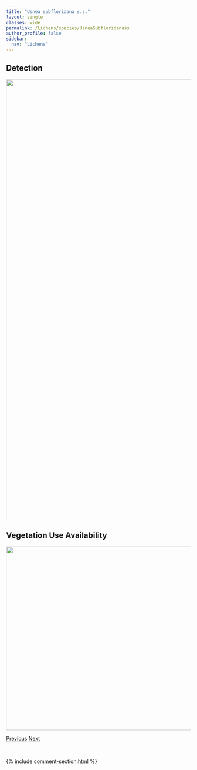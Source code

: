 ```yaml
---
title: "Usnea subfloridana s.s."
layout: single
classes: wide
permalink: /Lichens/species/UsneaSubfloridanass
author_profile: false
sidebar:
  nav: "Lichens"
---
```


<h2>Detection</h2>

<a href="https://drive.google.com/uc?export=view&id=1qbOkFnNC5akO2UlsJ9AP8J42rSgpOmle">
<img src="https://drive.google.com/uc?export=view&id=1qbOkFnNC5akO2UlsJ9AP8J42rSgpOmle" height = "1200" width = "800">
</a>


<h2>Vegetation Use Availability</h2>

<a href="https://drive.google.com/uc?export=view&id=1_T6LSSGnPF_74qiqZN9JPm-9P2Zp2hu1">
<img src="https://drive.google.com/uc?export=view&id=1_T6LSSGnPF_74qiqZN9JPm-9P2Zp2hu1" height = "500" width = "1000">
</a>


<a href="/DevelopmentWebsite/Lichens/species/UsneaScabratamDasopoga" class="pagination--pager" title="Usnea scabrata m. dasopoga">Previous</a> <a href="/DevelopmentWebsite/Lichens/species/UsneaSubsterilisSubfloridana" class="pagination--pager" title="Usnea substerilis/subfloridana">Next</a>

<p>&nbsp;</p>

{% include comment-section.html %}
